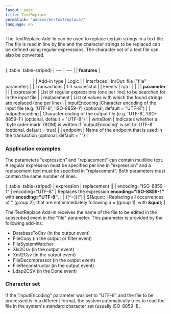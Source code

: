 ```yaml
---
layout: page
title: TextReplace
permalink: "addins/en/textreplace/"
language: en
---
```


The TextReplace Add-In can be used to replace certain strings in a text file. The file is read in line by line and the character strings to be replaced can be defined using regular expressions. The character set of a text file can also be converted.<br /><br />

{:.table .table-striped}
| --- | --- |
| __features__ | &nbsp;&nbsp;&nbsp;&nbsp;&nbsp;&nbsp;&nbsp;&nbsp;&nbsp;&nbsp;&nbsp;&nbsp;&nbsp;&nbsp;&nbsp;&nbsp;&nbsp;&nbsp;&nbsp;&nbsp;&nbsp;&nbsp;&nbsp;&nbsp;&nbsp;&nbsp;&nbsp;&nbsp;&nbsp;&nbsp;&nbsp;&nbsp;&nbsp;&nbsp;&nbsp;&nbsp;&nbsp;&nbsp;&nbsp;&nbsp;&nbsp;&nbsp;&nbsp;&nbsp;&nbsp;&nbsp;&nbsp;&nbsp;&nbsp;&nbsp;&nbsp;&nbsp;&nbsp;&nbsp;&nbsp;&nbsp;&nbsp;&nbsp;&nbsp;&nbsp;&nbsp;&nbsp;&nbsp;&nbsp;&nbsp;&nbsp;&nbsp;&nbsp;&nbsp;&nbsp;&nbsp;&nbsp;&nbsp;&nbsp;&nbsp;&nbsp;&nbsp;&nbsp;&nbsp;&nbsp;&nbsp;&nbsp;&nbsp;&nbsp;&nbsp;&nbsp;&nbsp;&nbsp;&nbsp;&nbsp;&nbsp;&nbsp;&nbsp;&nbsp;&nbsp;&nbsp;&nbsp;&nbsp;&nbsp;&nbsp;&nbsp;&nbsp;&nbsp;&nbsp;&nbsp;&nbsp;&nbsp;&nbsp;&nbsp;&nbsp;&nbsp;&nbsp;&nbsp;&nbsp;&nbsp;&nbsp;&nbsp;&nbsp;&nbsp;&nbsp;&nbsp;&nbsp;&nbsp;&nbsp;&nbsp;&nbsp;&nbsp;&nbsp;&nbsp;&nbsp;&nbsp;&nbsp;&nbsp;&nbsp;&nbsp;&nbsp;&nbsp;&nbsp;&nbsp;&nbsp;&nbsp;&nbsp;&nbsp;&nbsp;&nbsp;&nbsp;&nbsp;&nbsp;&nbsp; |
| Add-in type | Logic |
| Interfaces | In/Out: file ("file" parameter) |
| Transactions | 1 if successful |
| Events | n/a |
| | |
| __parameter__ | |
| expression | 	List of regular expressions (one per line) to be searched for in the input file |
| replacement | List of values ​​with which the found strings are replaced (one per line) |
| inputEncoding |Character encoding of the input file (e.g. 'UTF-8', 'ISO-8859-1') (optional, default = "UTF-8") |
| outputEncoding | 	Character coding of the output file (e.g. 'UTF-8', 'ISO-8859-1') (optional, default = "UTF-8") |
| writeBom | Indicates whether a 'byte order mark' (BOM) is written if 'outputEncoding' is set to 'UTF-8' (optional, default = true) |
| endpoint | 	Name of the endpoint that is used in the transaction (optional, default = "") |

### Application examples 

The parameters "expression" and "replacement" can contain multiline text. A regular expression must be specified per line in "expression" and a replacement text must be specified in "replacement". Both parameters must contain the same number of lines.

{:.table .table-striped}
| expression | replacement ||
| encoding="ISO-8859-1" | encoding="UTF-8" | Replaces the expression __encoding="ISO-8859-1"__ with __encoding="UTF-8"__. |
| ([^=])(") | $1&amp;quot; | Replacing all occurrences of " (group 2), that are not immediately following a = (group 1), with __&amp;quot;__ |

The TextReplace Add-In receives the name of the file to be edited in the subscribed event in the "file" parameter. This parameter is provided by the following add-ins:

* DatabaseToCsv (in the output event)
* FileCopy (in the output or filter event)
* FileSystemWatcher 
* Xls2Csv (in the output event)
* Xml2Csv (in the output event)
* FileDecompressor (in the output event)
* FileReconstructor (in the output event)
* Ldap2CSV (in the Done event)


### Character set

If the "inputEncoding" parameter was set to "UTF-8" and the file to be processed is in a different format, the system automatically tries to read the file in the system's standard character set (usually ISO-8859-1).
